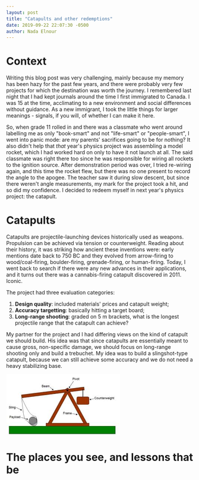```yaml
---
layout: post
title: "Catapults and other redemptions"
date: 2019-09-22 22:07:30 -0500
author: Nada Elnour
---
```


# Context
Writing this blog post was very challenging, mainly because my memory has been hazy for the past few years, and there were probably very few projects for which the destination was worth the journey. I remembered last night that I had kept journals around the time I first immigrated to Canada. I was 15 at the time, acclimating to a new environment and social differences without guidance. As a new immigrant, I took the little things for larger meanings - signals, if you will, of whether I can make it here. 

So, when grade 11 rolled in and there was a classmate who went around labelling me as only "book-smart" and not "life-smart" or "people-smart", I went into panic mode: are my parents' sacrifices going to be for nothing? It also didn't help that *that* year's physics project was assembling a model rocket, which I had worked hard on only to have it not launch at all. The said classmate was right there too since he was responsible for wiring all rockets to the ignition source. After demonstration period was over, I tried re-wiring again, and this time the rocket flew, but there was no one present to record the angle to the apogee. The teacher saw it during slow descent, but since there weren't angle measurements, my mark for the project took a hit, and so did my confidence. I decided to redeem myself in next year's physics project: the catapult.

# Catapults
Catapults are projectile-launching devices historically used as weapons. Propulsion can be achieved via tension or counterweight.
Reading about their history, it was striking how ancient these inventions were: early mentions date back to 750 BC and they evolved from arrow-firing to wood/coal-firing, boulder-firing, grenade-firing, or human-firing. Today, I went back to search if there were any new advances in their applications, and it turns out there was a cannabis-firing catapult discovered in 2011. Iconic. 

The project had three evaluation categories:

1. **Design quality**: included materials' prices and catapult weight;
2. **Accuracy targetting**: basically hitting a target board;
3. **Long-range shooting**: graded on 5 m brackets, what is the longest projectile range that the catapult can achieve? 

My partner for the project and I had differing views on the kind of catapult we should build. His idea was that since catapults are essentially meant to cause gross, non-specific damage, we should focus on long-range shooting only and build a trebuchet. My idea was to build a slingshot-type catapult, because we can still achieve some accuracy and we do not need a heavy stabilizing base.

![Trebuchet schematic](/imgs/trebuchet.jpeg)



# The places you see, and lessons that be

